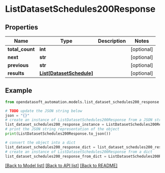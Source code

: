 # ListDatasetSchedules200Response


## Properties

Name | Type | Description | Notes
------------ | ------------- | ------------- | -------------
**total_count** | **int** |  | [optional] 
**next** | **str** |  | [optional] 
**previous** | **str** |  | [optional] 
**results** | [**List[DatasetSchedule]**](DatasetSchedule.md) |  | [optional] 

## Example

```python
from opendatasoft_automation.models.list_dataset_schedules200_response import ListDatasetSchedules200Response

# TODO update the JSON string below
json = "{}"
# create an instance of ListDatasetSchedules200Response from a JSON string
list_dataset_schedules200_response_instance = ListDatasetSchedules200Response.from_json(json)
# print the JSON string representation of the object
print(ListDatasetSchedules200Response.to_json())

# convert the object into a dict
list_dataset_schedules200_response_dict = list_dataset_schedules200_response_instance.to_dict()
# create an instance of ListDatasetSchedules200Response from a dict
list_dataset_schedules200_response_from_dict = ListDatasetSchedules200Response.from_dict(list_dataset_schedules200_response_dict)
```
[[Back to Model list]](../README.md#documentation-for-models) [[Back to API list]](../README.md#documentation-for-api-endpoints) [[Back to README]](../README.md)


